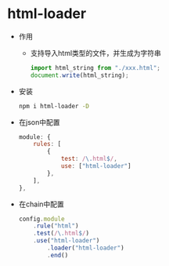 # html-loader

- 作用
    - 支持导入html类型的文件，并生成为字符串
        ```js
        import html_string from "./xxx.html";
        document.write(html_string);
        ```
        
- 安装
    ```bash
    npm i html-loader -D
    ```

- 在json中配置

    ```js
    module: {
        rules: [
            {
                test: /\.html$/,
                use: ["html-loader"]
            },
        ],
    },
    ```

- 在chain中配置

    ```js
    config.module
        .rule("html")
        .test(/\.html$/)
        .use("html-loader")
            .loader("html-loader")
            .end()
    ```
    
    